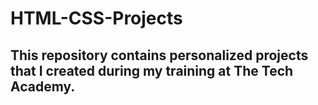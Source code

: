 # HTML-CSS-Projects
## This repository contains personalized projects that I created during my training at The Tech Academy.
